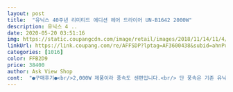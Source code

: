 ```yaml
---
layout: post 
title:  "유닉스 40주년 리미티드 에디션 헤어 드라이어 UN-B1642 2000W" 
description: 유닉스 4 ..
date: 2020-05-20 03:51:16 
img: https://static.coupangcdn.com/image/retail/images/2018/11/14/11/4/635fedeb-5b59-4e0c-9ec7-0fdd3371fabf.jpg 
linkUrl: https://link.coupang.com/re/AFFSDP?lptag=AF3600438&subid=ahnPublicAsk&pageKey=188396378&itemId=538095156&vendorItemId=4125194098&traceid=V0-113-6339b555926cb182 
categories: [1016] 
color: FFB2D9 
price: 38400 
author: Ask View Shop 
cont:  "●구매후기●<br/>2,000W 제품이라 픙속도 센편입니다.<br/> 단 풍속은 기존 유닉스나 jmw 1,800W급 전문가형 제품정도로 생각하시면 될듯 하네요.<br/><br/>2000w중에 골랐어요<br/>ㅋㅋ 예뻐서 단점이 가려지는것도있는데<br/>가격이 저럼해도 너무 바람이 약한건 별로일거같아서<br/>강추입니다<br/>구입시기: 2019.<br/>1.<br/>10<br/>그냥 쓰려구요<br/>그렇다보니 개인적으로 유닉스 제품들 작동 소음이 더 편안하게 느껴지는거 같습니다.<br/><br/>그리고 내구성이야 앞으로 써봐야 알겠지만 기존 유닉스 전문가형은 56년 정도 쓰고 모터 나갔고 jmw BLDC모터 제품은 45정도 쓴거 같네요.<br/><br/>그리고 조금은 무거운것같기도한데<br/>근데 단시간에  말릴수있으니까<br/>다른 후기들처럼 바람은세요<br/>드라이기가 고장나서 새로 구입하려고 알아보던차에<br/>디자인은 같이지만 이 색상이 40주년 리미티드로 나온거라 가격이 좀 더 있어도<br/>머리말리는데오래걸리길래<br/>몸체가 하이그로시 재질이라 생활기스는 감수해야 할거구요<br/>무게는 스펙상 조 나가지만 디자인 때문인지 기존 제품들과 비슷합니다.<br/><br/>바람도 세다기에 구매했는데요<br/>바람은세요!<br/>사면 오래쓰는거 기왕 이쁜거 사자!! 해서구입했어요<br/>사진 그대로의 모습이구요<br/>사진처럼 너무 예뻤고 바람도 강력해요<br/>소비전력이 다 풍속으로 직결 되는건 아니고 열량으로도 영향을 미치니까요.<br/><br/>소음은 크게 신경쓰이지는않더라구여<br/>소음은 풍속이 있다보니 큰 편인데 소형 대비 큰거고 보통 전문가형제품 수준입니다.<br/> 귀에 거슬리는 소리 이를테면 날카로운소리는 아니고 중저음으로 잘 절재된 느낌입니다.<br/><br/>어느정도 보완이 되는거같아요<br/>여하튼 괜찮은 제품인거 같습니다<br/>예쁘기도하고<br/>예전에 쓰던건 차가운바람하고 싶으면 cool버튼을 계속 눌러주면서 말려야했는데<br/>우선 개인적으로 디자인이 예뻐서 구매했습니다.<br/><br/>이건 한건 누르면 계속 찬바람이 나와요<br/>이것도 바람이세서 금방 마르니까<br/>저도그렇고 아이도 머리숱이많아서<br/>조금실망한건 사진처럼 오염이 있지만<br/>좀 바람이 센 드라이기를찾다가<br/>찬바람 나오고 온도 조절가능해서 너무뜨겁지도 않게 잘 쓰고 있어요!<br/>풍속 센걸 찾으 시는분들은 풍속 25m/s이상 제품들 쓰시면될거 같은데 당연히 좀 더 고가네요<br/>하지만 소리도 크다는점 !!<br/>" 
---
```

